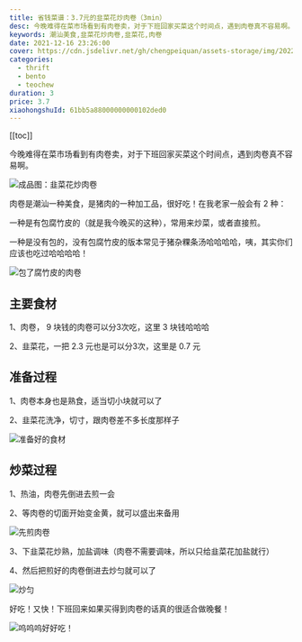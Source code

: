 ```yaml
---
title: 省钱菜谱：3.7元的韭菜花炒肉卷（3min）
desc: 今晚难得在菜市场看到有肉卷卖，对于下班回家买菜这个时间点，遇到肉卷真不容易啊。肉卷是潮汕一种美食，是猪肉的一种加工品，很好吃！
keywords: 潮汕美食,韭菜花炒肉卷,韭菜花,肉卷
date: 2021-12-16 23:26:00
cover: https://cdn.jsdelivr.net/gh/chengpeiquan/assets-storage/img/2022/01/20220114234142.jpg
categories:
  - thrift
  - bento
  - teochew
duration: 3
price: 3.7
xiaohongshuId: 61bb5a88000000000102ded0
---
```


[[toc]]

今晚难得在菜市场看到有肉卷卖，对于下班回家买菜这个时间点，遇到肉卷真不容易啊。

![成品图：韭菜花炒肉卷](https://cdn.jsdelivr.net/gh/chengpeiquan/assets-storage/img/2022/01/20220114234215.jpg)

肉卷是潮汕一种美食，是猪肉的一种加工品，很好吃！在我老家一般会有 2 种：

一种是有包腐竹皮的（就是我今晚买的这种），常用来炒菜，或者直接煎。

一种是没有包的，没有包腐竹皮的版本常见于猪杂粿条汤哈哈哈哈，咦，其实你们应该也吃过哈哈哈哈！

![包了腐竹皮的肉卷](https://cdn.jsdelivr.net/gh/chengpeiquan/assets-storage/img/2022/01/20220114234211.jpg)

## 主要食材

1、肉卷， 9 块钱的肉卷可以分3次吃，这里 3 块钱哈哈哈

2、韭菜花，一把 2.3 元也是可以分3次，这里是 0.7 元

## 准备过程

1、肉卷本身也是熟食，适当切小块就可以了

2、韭菜花洗净，切寸，跟肉卷差不多长度那样子

![准备好的食材](https://cdn.jsdelivr.net/gh/chengpeiquan/assets-storage/img/2022/01/20220114234212.jpg)

## 炒菜过程

1、热油，肉卷先倒进去煎一会

2、等肉卷的切面开始变金黄，就可以盛出来备用

![先煎肉卷](https://cdn.jsdelivr.net/gh/chengpeiquan/assets-storage/img/2022/01/20220114234213.jpg)

3、下韭菜花炒熟，加盐调味（肉卷不需要调味，所以只给韭菜花加盐就行）

4、然后把煎好的肉卷倒进去炒匀就可以了

![炒匀](https://cdn.jsdelivr.net/gh/chengpeiquan/assets-storage/img/2022/01/20220114234214.jpg)

好吃！又快！下班回来如果买得到肉卷的话真的很适合做晚餐！

![呜呜呜好好吃！](https://cdn.jsdelivr.net/gh/chengpeiquan/assets-storage/img/2022/01/20220114234216.jpg)
